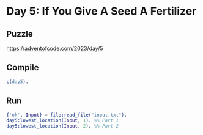 # Day 5: If You Give A Seed A Fertilizer

## Puzzle

<https://adventofcode.com/2023/day/5>

## Compile

```erlang
c(day5).
```

## Run

```erlang
{'ok', Input} = file:read_file("input.txt").
day5:lowest_location(Input, 1). %% Part 1
day5:lowest_location(Input, 2). %% Part 2
```
